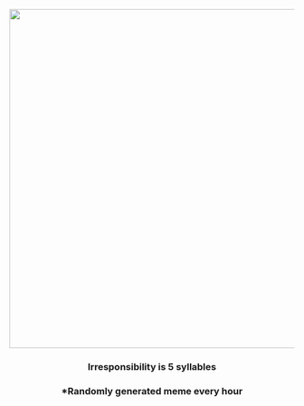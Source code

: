 <p align="center">
        <img src="https://i.redd.it/yh02wnmnahw91.jpg" width="600" height="600">
        </p>
        <h3 align="center">Irresponsibility is 5 syllables</h3>
        <h3 align="center">*Randomly generated meme every hour</h3>
    